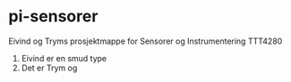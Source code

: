 # pi-sensorer
Eivind og Tryms prosjektmappe for Sensorer og Instrumentering TTT4280

1. Eivind er en smud type
2. Det er Trym og
